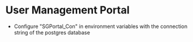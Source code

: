 # User Management Portal
- Configure "SGPortal_Con" in environment variables with the connection string of the postgres database 
